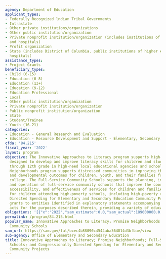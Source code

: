 ```yaml
---
agency: Department of Education
applicant_types:
- Federally Recognized lndian Tribal Governments
- Intrastate
- Other private institutions/organizations
- Other public institution/organization
- Private nonprofit institution/organization (includes institutions of higher education
  and hospitals)
- Profit organization
- State (includes District of Columbia, public institutions of higher education and
  hospitals)
assistance_types:
- Project Grants
beneficiary_types:
- Child (6-15)
- Education (0-8)
- Education (13+)
- Education (9-12)
- Education Professional
- Local
- Other public institution/organization
- Private nonprofit institution/organization
- Public nonprofit institution/organization
- State
- Student/Trainee
- Youth (16-21)
categories:
- Education - General Research and Evaluation
- Education - Resource Development and Support - Elementary, Secondary Education
cfda: '84.215'
fiscal_year: '2022'
layout: program
objective: The Innovative Approaches to Literacy program supports high-quality programs
  designed to develop and improve literacy skills for children and students from birth
  through 12th grade in high-need local educational agencies and schools. The Promise
  Neighborhoods program supports distressed communities in improving the academic
  and developmental outcomes for children, youth, and their families from birth through
  college. The Full-Service Community Schools supports the planning, implementation,
  and operation of full-service community schools that improve the coordination, integration,
  accessibility, and effectiveness of services for children and families, particularly
  for children attending high-poverty schools, including high-poverty rural schools.  Congressionally
  Directed Spending for Elementary and Secondary Education Community Projects provides
  grants to entities identified in explanatory statements accompanying appropriation
  acts for the purposes described therein, providing a variety of education services.
obligations: '[{"x":"2022","sam_estimate":0.0,"sam_actual":189000000.0,"usa_spending_actual":149103472.58},{"x":"2023","sam_estimate":271000000.0,"sam_actual":0.0,"usa_spending_actual":186404596.6},{"x":"2024","sam_estimate":504000000.0,"sam_actual":0.0,"usa_spending_actual":0.0}]'
permalink: /program/84.215.html
popular_name: Innovative Approaches to Literacy; Promise Neighborhoods (PN); and Full-service
  Community Schools
sam_url: https://sam.gov/fal/bcec4b88090c4544aba364814d3bfbae/view
sub-agency: Office of Elementary and Secondary Education
title: Innovative Approaches to Literacy; Promise Neighborhoods; Full-Service Community
  Schools; and Congressionally Directed Spending for Elementary and Secondary Education
  Community Projects
---
```

